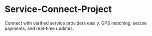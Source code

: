 # Service-Connect-Project
Connect with verified service providers easily. GPS matching, secure payments, and real-time updates.
